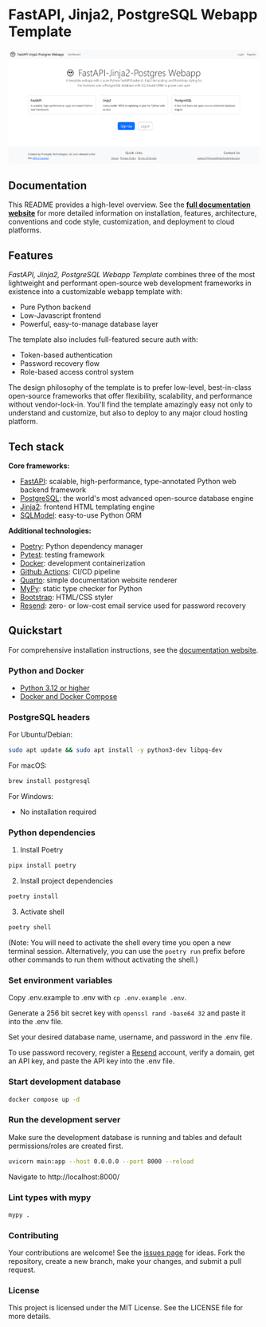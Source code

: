 # FastAPI, Jinja2, PostgreSQL Webapp Template

![Screenshot of homepage](docs/static/Screenshot.png)

## Documentation

This README provides a high-level overview. See the **[full documentation website](https://promptlytechnologies.com/fastapi-jinja2-postgres-webapp/docs/)** for more detailed information on installation, features, architecture, conventions and code style, customization, and deployment to cloud platforms.

## Features

*FastAPI, Jinja2, PostgreSQL Webapp Template* combines three of the most lightweight and performant open-source web development frameworks in existence into a customizable webapp template with:

- Pure Python backend
- Low-Javascript frontend
- Powerful, easy-to-manage database layer

The template also includes full-featured secure auth with:

- Token-based authentication
- Password recovery flow
- Role-based access control system

The design philosophy of the template is to prefer low-level, best-in-class open-source frameworks that offer flexibility, scalability, and performance without vendor-lock-in. You'll find the template amazingly easy not only to understand and customize, but also to deploy to any major cloud hosting platform.

## Tech stack

**Core frameworks:**

- [FastAPI](https://fastapi.tiangolo.com/): scalable, high-performance, type-annotated Python web backend framework
- [PostgreSQL](https://www.postgresql.org/): the world's most advanced open-source database engine
- [Jinja2](https://jinja.palletsprojects.com/en/3.1.x/): frontend HTML templating engine
- [SQLModel](https://sqlmodel.tiangolo.com/): easy-to-use Python ORM

**Additional technologies:**

- [Poetry](https://python-poetry.org/): Python dependency manager
- [Pytest](https://docs.pytest.org/en/7.4.x/): testing framework
- [Docker](https://www.docker.com/): development containerization
- [Github Actions](https://docs.github.com/en/actions): CI/CD pipeline
- [Quarto](https://quarto.org/docs/): simple documentation website renderer
- [MyPy](https://mypy.readthedocs.io/en/stable/): static type checker for Python
- [Bootstrap](https://getbootstrap.com/): HTML/CSS styler
- [Resend](https://resend.com/): zero- or low-cost email service used for password recovery

## Quickstart

For comprehensive installation instructions, see the [documentation website](https://promptlytechnologies.com/fastapi-jinja2-postgres-webapp/docs/).

### Python and Docker

- [Python 3.12 or higher](https://www.python.org/downloads/)
- [Docker and Docker Compose](https://docs.docker.com/get-docker/)

### PostgreSQL headers

For Ubuntu/Debian:

``` bash
sudo apt update && sudo apt install -y python3-dev libpq-dev
```

For macOS:

``` bash
brew install postgresql
```

For Windows:

- No installation required

### Python dependencies

1.  Install Poetry

``` bash
pipx install poetry
```

2.  Install project dependencies

``` bash
poetry install
```

3.  Activate shell

``` bash
poetry shell
```

(Note: You will need to activate the shell every time you open a new terminal session. Alternatively, you can use the `poetry run` prefix before other commands to run them without activating the shell.)

### Set environment variables

Copy .env.example to .env with `cp .env.example .env`.

Generate a 256 bit secret key with `openssl rand -base64 32` and paste it into the .env file.

Set your desired database name, username, and password in the .env file.

To use password recovery, register a [Resend](https://resend.com/) account, verify a domain, get an API key, and paste the API key into the .env file.

### Start development database

``` bash
docker compose up -d
```

### Run the development server

Make sure the development database is running and tables and default permissions/roles are created first.

``` bash
uvicorn main:app --host 0.0.0.0 --port 8000 --reload
```

Navigate to http://localhost:8000/

### Lint types with mypy

``` bash
mypy .
```

### Contributing

Your contributions are welcome! See the [issues page](https://github.com/promptly-technologies-llc/fastapi-jinja2-postgres-webapp/issues) for ideas. Fork the repository, create a new branch, make your changes, and submit a pull request.

### License

This project is licensed under the MIT License. See the LICENSE file for more details.
